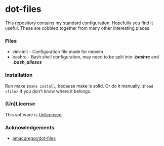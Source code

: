# dot-files
This repository contains my standard configuration.  Hopefully you find it useful.  These are cobbled together from many other interesting places.

### Files

+ vim-init - Configuration file made for neovim
+ bashrc - Bash shell configuration, may need to be split into ***.bashrc*** and ***.bash_aliases***

### Installation
Run make `$make install`, because make is solid.  Or do it manually.  `$head <file>` if you don't know where it belongs.

### (Un)License
This software is [Unlicensed](https://http://unlicense.org) 

### Acknowledgements
* [amacgregor/dot-files](https://github.com/amacgregor/dot-files/blob/master/vimrc)
